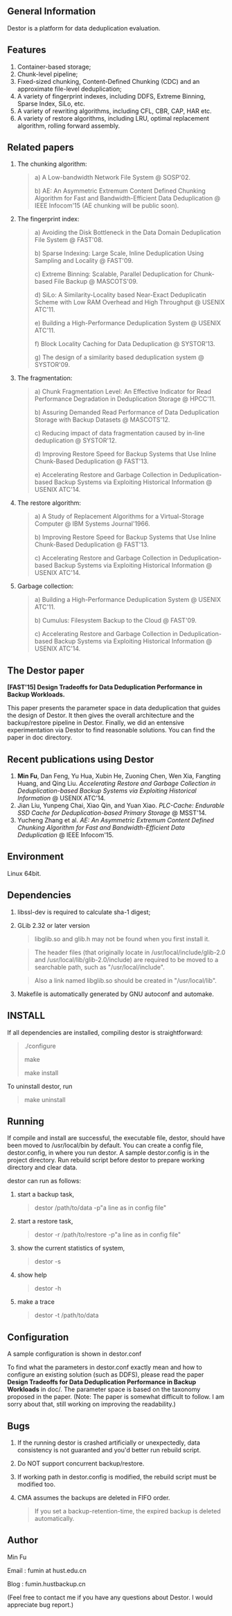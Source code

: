 General Information
-------------------
Destor is a platform for data deduplication evaluation.

Features
--------
1. Container-based storage;
2. Chunk-level pipeline;
3. Fixed-sized chunking, Content-Defined Chunking (CDC) and an approximate file-level deduplication;
4. A variety of fingerprint indexes, including DDFS, Extreme Binning, Sparse Index, SiLo, etc.
5. A variety of rewriting algorithms, including CFL, CBR, CAP, HAR etc.
6. A variety of restore algorithms, including LRU, optimal replacement algorithm, rolling forward assembly.

Related papers
--------------
1. The chunking algorithm:
    > a) A Low-bandwidth Network File System @ SOSP'02. 
    >
    > b) AE: An Asymmetric Extremum Content Defined Chunking Algorithm for Fast and Bandwidth-Efficient Data Deduplication @ IEEE Infocom'15 (AE chunking will be public soon).

2. The fingerprint index:
    > a) Avoiding the Disk Bottleneck in the Data Domain Deduplication File System @ FAST'08.
    >
    > b) Sparse Indexing: Large Scale, Inline Deduplication Using Sampling and Locality @ FAST'09.
    >
    > c) Extreme Binning: Scalable, Parallel Deduplication for Chunk-based File Backup @ MASCOTS'09.
    >
    > d) SiLo: A Similarity-Locality based Near-Exact Deduplicatin Scheme with Low RAM Overhead and High Throughput @ USENIX ATC'11.
    >
    > e) Building a High-Performance Deduplication System @ USENIX ATC'11.
    >
    > f) Block Locality Caching for Data Deduplication @ SYSTOR'13.
    >
    > g) The design of a similarity based deduplication system @ SYSTOR'09.

3. The fragmentation:
    > a) Chunk Fragmentation Level: An Effective Indicator for Read Performance Degradation in Deduplication Storage @ HPCC'11.
    >
    > b) Assuring Demanded Read Performance of Data Deduplication Storage with Backup Datasets @ MASCOTS'12. 
    >
    > c) Reducing impact of data fragmentation caused by in-line deduplication @ SYSTOR'12.
    >
    > d) Improving Restore Speed for Backup Systems that Use Inline Chunk-Based Deduplication @ FAST'13.
    >
    > e) Accelerating Restore and Garbage Collection in Deduplication-based Backup Systems via Exploiting Historical Information @ USENIX ATC'14.

4. The restore algorithm:
    > a) A Study of Replacement Algorithms for a Virtual-Storage Computer @ IBM Systems Journal'1966.
    >
    > b) Improving Restore Speed for Backup Systems that Use Inline Chunk-Based Deduplication @ FAST'13.
    >
    > c) Accelerating Restore and Garbage Collection in Deduplication-based Backup Systems via Exploiting Historical Information @ USENIX ATC'14.

5. Garbage collection:
    > a) Building a High-Performance Deduplication System @ USENIX ATC'11.
    >
    > b) Cumulus: Filesystem Backup to the Cloud @ FAST'09.
    >
    > c) Accelerating Restore and Garbage Collection in Deduplication-based Backup Systems via Exploiting Historical Information @ USENIX ATC'14.

The Destor paper
----------------------
**[FAST'15] Design Tradeoffs for Data Deduplication Performance in Backup Workloads.**

This paper presents the parameter space in data deduplication that guides the design of Destor.
It then gives the overall architecture and the backup/restore pipeline in Destor.
Finally, we did an entensive experimentation via Destor to find reasonable solutions.
You can find the paper in doc directory.

Recent publications using Destor
-----------------------------
1. **Min Fu**, Dan Feng, Yu Hua, Xubin He, Zuoning Chen, Wen Xia, Fangting Huang, and Qing Liu. *Accelerating Restore and Garbage Collection in Deduplication-based Backup Systems via Exploiting Historical Information* @ USENIX ATC'14.
2. Jian Liu, Yunpeng Chai, Xiao Qin, and Yuan Xiao. *PLC-Cache: Endurable SSD Cache for Deduplication-based Primary Storage* @ MSST'14.
3. Yucheng Zhang et al. *AE: An Asymmetric Extremum Content Defined Chunking Algorithm for Fast and Bandwidth-Efficient Data Deduplication* @ IEEE Infocom'15.

Environment
-----------
Linux 64bit.

Dependencies
------------
1. libssl-dev is required to calculate sha-1 digest;
2. GLib 2.32 or later version 

   > libglib.so and glib.h may not be found when you first install it.

   > The header files (that originally locate in /usr/local/include/glib-2.0 and /usr/local/lib/glib-2.0/include) are required to be moved to a searchable path, such as "/usr/local/include". 

   > Also a link named libglib.so should be created in "/usr/local/lib".

3. Makefile is automatically generated by GNU autoconf and automake.

INSTALL
-------
If all dependencies are installed,
compiling destor is straightforward:

>./configure
>
>make
>
>make install

To uninstall destor, run

>make uninstall

Running
-------
If compile and install are successful, the executable file, destor, should have been moved to /usr/local/bin by default.
You can create a config file, destor.config, in where you run destor.
A sample destor.config is in the project directory.
Run rebuild script before destor to prepare working directory and clear data.

destor can run as follows:

1. start a backup task,
   > destor /path/to/data -p"a line as in config file"

2. start a restore task,
   > destor -r<jobid> /path/to/restore -p"a line as in config file"

3. show the current statistics of system,
   > destor -s

4. show help
   > destor -h

5. make a trace
   > destor -t /path/to/data

Configuration
-------------
A sample configuration is shown in destor.conf

To find what the parameters in destor.conf exactly mean and how to configure an existing solution (such as DDFS), please read the paper **Design Tradeoffs for Data Deduplication Performance in Backup Workloads** in doc/.
The parameter space is based on the taxonomy proposed in the paper.
(Note: The paper is somewhat difficult to follow. I am sorry about that, still working on improving the readability.)

Bugs
----
1. If the running destor is crashed artificially or unexpectedly, data consistency is not guaranted and you'd better run rebuild script.

2. Do NOT support concurrent backup/restore.

3. If working path in destor.config is modified, the rebuild script must be modified too.

4. CMA assumes the backups are deleted in FIFO order.
    > If you set a backup-retention-time, the expired backup is deleted automatically.

Author
------
Min Fu

Email : fumin at hust.edu.cn

Blog : fumin.hustbackup.cn

(Feel free to contact me if you have any questions about Destor.
I would appreciate bug report.)
